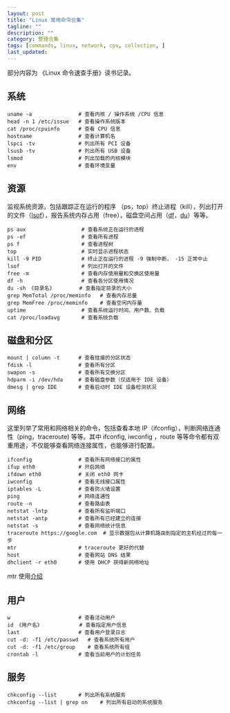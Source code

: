 ```yaml
---
layout: post
title: "Linux 常用命令合集"
tagline: ""
description: ""
category: 整理合集
tags: [commands, linux, network, cpu, collection, ]
last_updated:
---
```


部分内容为 《Linux 命令速查手册》读书记录。

## 系统

    uname -a               # 查看内核 / 操作系统 /CPU 信息
    head -n 1 /etc/issue   # 查看操作系统版本
    cat /proc/cpuinfo      # 查看 CPU 信息
    hostname               # 查看计算机名
    lspci -tv              # 列出所有 PCI 设备
    lsusb -tv              # 列出所有 USB 设备
    lsmod                  # 列出加载的内核模块
    env                    # 查看环境变量

## 资源
监视系统资源，包括跟踪正在运行的程序 （ps，top）终止进程（kill），列出打开的文件（[lsof](/post/2017/04/lsof-lists-openfiles.html)），报告系统内存占用（free），磁盘空间占用（[df](/post/2017/04/df-disk-free-space.html)，[du](/post/2018/03/du-find-out-which-fold-take-space.html)）等等。

    ps aux                  # 查看系统正在运行的进程
    ps -ef                  # 查看所有进程
    ps f                    # 查看进程树
    top                     # 实时显示进程状态
    kill -9 PID             # 终止正在运行的进程 -9 强制中断， -15 正常中止
    lsof                    # 列出打开的文件
    free -m                 # 查看内存使用量和交换区使用量
    df -h                   # 查看各分区使用情况
    du -sh 《目录名》        # 查看指定目录的大小
    grep MemTotal /proc/meminfo   # 查看内存总量
    grep MemFree /proc/meminfo    # 查看空闲内存量
    uptime                  # 查看系统运行时间、用户数、负载
    cat /proc/loadavg       # 查看系统负载

## 磁盘和分区

    mount | column -t      # 查看挂接的分区状态
    fdisk -l               # 查看所有分区
    swapon -s              # 查看所有交换分区
    hdparm -i /dev/hda     # 查看磁盘参数（仅适用于 IDE 设备）
    dmesg | grep IDE       # 查看启动时 IDE 设备检测状况

## 网络
这里列举了常用和网络相关的命令，包括查看本地 IP（ifconfig），判断网络连通性（ping，traceroute) 等等。其中 ifconfig, iwconfig ，route 等等命令都有双重用途，不仅能够查看网络连接属性，也能够进行配置。

    ifconfig               # 查看所有网络接口的属性
    ifup eth0              # 开启网络
    ifdown eth0            # 关闭 eth0 网卡
    iwconfig               # 查看无线接口属性
    iptables -L            # 查看防火墙设置
    ping                   # 网络连通性
    route -n               # 查看路由表
    netstat -lntp          # 查看所有监听端口
    netstat -antp          # 查看所有已经建立的连接
    netstat -s             # 查看网络统计信息
    traceroute https://google.com  # 显示数据包从计算机路由到指定的主机经过的每一步
    mtr                    # traceroute 更好的代替
    host                   # 查看网站 DNS 结果
    dhclient -r eth0       # 使用 DHCP 获得新网络地址

mtr 使用[介绍](/post/2017/11/mtr-usage.html)

## 用户

    w                      # 查看活动用户
    id 《用户名》            # 查看指定用户信息
    last                   # 查看用户登录日志
    cut -d: -f1 /etc/passwd   # 查看系统所有用户
    cut -d: -f1 /etc/group    # 查看系统所有组
    crontab -l             # 查看当前用户的计划任务

## 服务

    chkconfig --list       # 列出所有系统服务
    chkconfig --list | grep on    # 列出所有启动的系统服务


